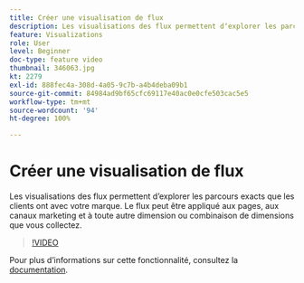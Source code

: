 ```yaml
---
title: Créer une visualisation de flux
description: Les visualisations des flux permettent dʼexplorer les parcours exacts que les clients ont avec votre marque. Le flux peut être appliqué aux pages, aux canaux marketing et à toute autre dimension ou combinaison de dimensions que vous collectez.
feature: Visualizations
role: User
level: Beginner
doc-type: feature video
thumbnail: 346063.jpg
kt: 2279
exl-id: 888fec4a-308d-4a05-9c7b-a4b4deba09b1
source-git-commit: 84984ad9bf65cfc69117e40ac0e0cfe503cac5e5
workflow-type: tm+mt
source-wordcount: '94'
ht-degree: 100%

---
```


# Créer une visualisation de flux

Les visualisations des flux permettent dʼexplorer les parcours exacts que les clients ont avec votre marque. Le flux peut être appliqué aux pages, aux canaux marketing et à toute autre dimension ou combinaison de dimensions que vous collectez.

>[!VIDEO](https://video.tv.adobe.com/v/346063/?quality=12&learn=on)

Pour plus dʼinformations sur cette fonctionnalité, consultez la [documentation](https://experienceleague.adobe.com/docs/analytics/analyze/analysis-workspace/visualizations/flow/flow.html?lang=fr).
